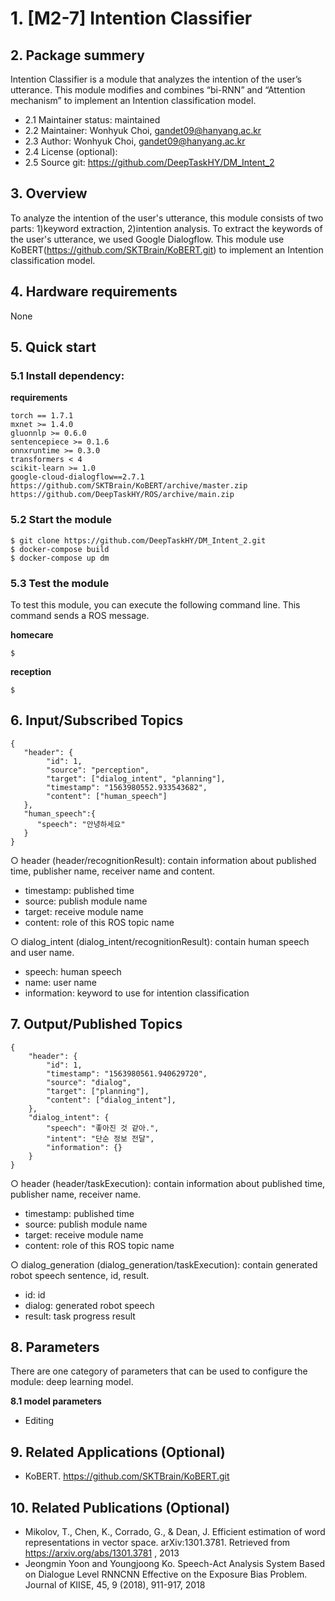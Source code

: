 # 1. [M2-7] Intention Classifier

## 2. Package summery 

Intention Classifier is a module that analyzes the intention of the user’s utterance. This module modifies and combines “bi-RNN” and “Attention mechanism” to implement an Intention classification model.

- 2.1 Maintainer status: maintained
- 2.2 Maintainer: Wonhyuk Choi, [gandet09@hanyang.ac.kr]()
- 2.3 Author: Wonhyuk Choi, [gandet09@hanyang.ac.kr]()
- 2.4 License (optional): 
- 2.5 Source git: https://github.com/DeepTaskHY/DM_Intent_2

## 3. Overview

To analyze the intention of the user's utterance, this module consists of two parts: 1)keyword extraction, 2)intention analysis. To extract the keywords of the user's utterance, we used Google Dialogflow. This module use KoBERT(https://github.com/SKTBrain/KoBERT.git) to implement an Intention classification model.

## 4. Hardware requirements

None

## 5. Quick start 

### 5.1 Install dependency:

**requirements**  

    torch == 1.7.1
    mxnet >= 1.4.0
    gluonnlp >= 0.6.0
    sentencepiece >= 0.1.6
    onnxruntime >= 0.3.0
    transformers < 4
    scikit-learn >= 1.0
    google-cloud-dialogflow==2.7.1
    https://github.com/SKTBrain/KoBERT/archive/master.zip
    https://github.com/DeepTaskHY/ROS/archive/main.zip


### 5.2 Start the module

```
$ git clone https://github.com/DeepTaskHY/DM_Intent_2.git
$ docker-compose build
$ docker-compose up dm
```

### 5.3 Test the module

To test this module, you can execute the following command line. This command sends a ROS message.

**homecare**

```
$ 
```

**reception**

```
$ 
```



## 6. Input/Subscribed Topics

```
{  
   "header": {
        "id": 1,
        "source": "perception",
        "target": ["dialog_intent", "planning"],
        "timestamp": "1563980552.933543682",
        "content": ["human_speech"]
   },
   "human_speech":{ 
      "speech": "안녕하세요"
   }
}
```

○ header (header/recognitionResult): contain information about published time, publisher name, receiver name and content.  

- timestamp: published time  
- source: publish module name  
- target: receive module name  
- content: role of this ROS topic name  

○ dialog_intent (dialog_intent/recognitionResult): contain human speech and user name.  

- speech: human speech    
- name: user name   
- information: keyword to use for intention classification 

## 7. Output/Published Topics

```
{
    "header": {
        "id": 1,
        "timestamp": "1563980561.940629720",
        "source": "dialog",
        "target": ["planning"], 
        "content": ["dialog_intent"],
    }, 
    "dialog_intent": {
        "speech": "좋아진 것 같아.", 
        "intent": "단순 정보 전달",
        "information": {}
    }
}
```

○ header (header/taskExecution): contain information about published time, publisher name, receiver name.  

- timestamp: published time  
- source: publish module name  
- target: receive module name  
- content: role of this ROS topic name  

○ dialog_generation (dialog_generation/taskExecution): contain generated robot speech sentence, id, result.  

- id: id  
- dialog: generated robot speech  
- result: task progress result  

## 8. Parameters

There are one category of parameters that can be used to configure the module: deep learning model.  

**8.1 model parameters**  

- Editing

## 9. Related Applications (Optional)

- KoBERT. https://github.com/SKTBrain/KoBERT.git

## 10. Related Publications (Optional)

- Mikolov, T., Chen, K., Corrado, G., & Dean, J. Efficient estimation of word representations in vector space. arXiv:1301.3781. Retrieved from https://arxiv.org/abs/1301.3781 , 2013 
- Jeongmin Yoon and Youngjoong Ko. Speech-Act Analysis System Based on Dialogue Level RNNCNN Effective on the Exposure Bias Problem. Journal of KIISE, 45, 9 (2018), 911-917, 2018
